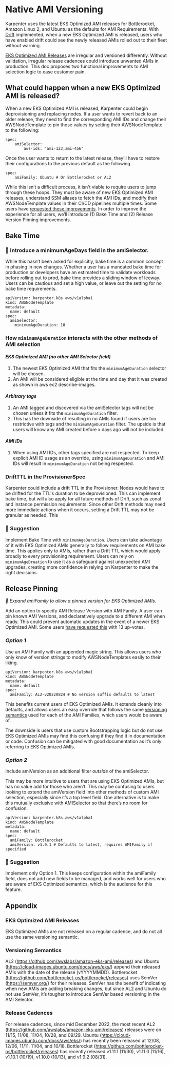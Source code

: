 # Native AMI Versioning

Karpenter uses the latest EKS Optimized AMI releases for Bottlerocket, Amazon Linux 2, and Ubuntu as the defaults for AMI Requirements. With [Drift](https://karpenter.sh/preview/concepts/deprovisioning/#drift) implemented, when a new EKS Optimized AMI is released, users who have enabled drift could see the newly released AMIs rolled out to their fleet without warning.

[EKS Optimized AMI Releases](#eks-optimized-ami-releases) are irregular and versioned differently. Without validation, irregular release cadences could introduce unwanted AMIs in production. This doc proposes two functional improvements to AMI selection logic to ease customer pain.

## What could happen when a new EKS Optimized AMI is released?

When a new EKS Optimized AMI is released, Karpenter could begin deprovisioning and replacing nodes. If a user wants to revert back to an older release, they need to find the corresponding AMI IDs and change their AWSNodeTemplate to pin those values by setting their AWSNodeTemplate to the following:

```
spec:
    amiSelector:
        aws-ids: "ami-123,ami-456"
```

Once the user wants to return to the latest release, they’ll have to restore their configurations to the previous default as the following.

```
spec:
    amiFamily: Ubuntu # Or Bottlerocket or AL2
```

While this isn’t a difficult process, it isn't viable to require users to jump through these hoops. They must be aware of new EKS Optimized AMI releases, understand SSM aliases to fetch the AMI IDs, and modify their AWSNodeTemplate values in their CI/CD pipelines multiple times. Some users have [requested these improvements](https://github.com/aws/karpenter/issues/1495). In order to improve the experience for all users, we’ll introduce (1) Bake Time and (2) Release Version Pinning improvements.

## Bake Time

### 🔑 Introduce a minimumAgeDays field in the amiSelector.

While this hasn’t been asked for explicitly, bake time is a common concept in phasing in new changes. Whether a user has a mandated bake time for production or developers have an estimated time to validate workloads before rolling out to prod, bake time provides a sliding window of leeway. Users can be cautious and set a high value, or leave out the setting for no bake time requirements.

```
apiVersion: karpenter.k8s.aws/v1alpha1
kind: AWSNodeTemplate
metadata:
  name: default
spec:
  amiSelector:
    minimumAgeDuration: 10
```

### How `minimumAgeDuration` interacts with the other methods of AMI selection

#### *EKS Optimized AMI (no other AMI Selector field)*

1. The newest EKS Optimized AMI that fits the `minimumAgeDuration` selector will be chosen.
2. An AMI will be considered eligible at the time and day that it was created as shown in aws ec2 describe-images.

#### *Arbitrary tags*

1. An AMI tagged and discovered via the amiSelector tags will not be chosen unless it fits the `minimumAgeDuration` filter.
2. This has the downside of resulting in no AMIs found if users are too restrictive with tags and the `minimumAgeDuration` filter. The upside is that users will know any AMI created before x days ago will not be included.

#### *AMI IDs*

1. When using AMI IDs, other tags specified are not respected. To keep explicit AMI ID usage as an override, using `minimumAgeDuration` and AMI IDs will result in `minimumAgeDuration` not being respected.

### DriftTTL in the ProvisionerSpec

Karpenter could include a drift TTL in the Provisioner. Nodes would have to be drifted for the TTL's duration to be deprovisioned. This can implement bake time, but will also apply for all future methods of Drift, such as zonal and instance permission requirements. Since other Drift methods may need more immediate actions when it occurs, setting a Drift TTL may not be granular as needed. This

### 🔑 Suggestion

Implement Bake Time with `minimumAgeDuration`. Users can take advantage of it with EKS Optimized AMIs generally to follow requirements on AMI bake time. This applies only to AMIs, rather than a Drift TTL which would apply broadly to every provisioning requirement. Users can rely on `minimumAgeDruation` to use it as a safeguard against unexpected AMI upgrades, creating more confidence in relying on Karpenter to make the right decisions.

## Release Pinning

*🔑 Expand amiFamily to allow a pinned version for EKS Optimized AMIs.*

Add an option to specify AMI Release Version with AMI Family. A user can pin known AMI Versions, and declaratively upgrade to a different AMI when ready. This could prevent automatic updates in the event of a newer EKS Optimized AMI. Some users [have requested this](https://github.com/aws/karpenter/issues/1495) with 13 up-votes.

### *Option 1*

Use an AMI Family with an appended magic string. This allows users who only know of version strings to modify AWSNodeTemplates easily to their liking.

```
apiVersion: karpenter.k8s.aws/v1alpha1
kind: AWSNodeTemplate
metadata:
  name: default
spec:
  amiFamily: AL2-v20220824 # No version suffix defaults to latest
```

This benefits current users of EKS Optimized AMIs. It extends cleanly into defaults, and allows users an easy override that follows the same [versioning semantics](#versioning-semantics) used for each of the AMI Families, which users would be aware of.

The downside is users that use custom Bootstrapping logic but do not use EKS Optimized AMIs may find this confusing if they find it in documentation or code. Confusion can be mitigated with good documentation as it’s only referring to EKS Optimized AMIs.

### *Option 2*

Include amiVersion as an additional filter *outside* of the amiSelector.

This may be more intuitive to users that are using EKS Optimized AMIs, but has no value add for those who aren’t. This may be confusing to users looking to extend the amiVersion field into other methods of custom AMI selection, especially since it’s a top level field. One alternative is to make this mutually exclusive with AMISelector so that there’s no room for confusion.

```
apiVersion: karpenter.k8s.aws/v1alpha1
kind: AWSNodeTemplate
metadata:
  name: default
spec:
  amiFamily: Bottlerocket
  amiVersion: v1.9.1 # Defaults to latest, requires AMIFamily if specified
```

### 🔑 Suggestion

Implement only Option 1. This keeps configuration within the amiFamily field, does not add new fields to be managed, and works well for users who are aware of EKS Optimized semantics, which is the audience for this feature.

## Appendix

### EKS Optimized AMI Releases

EKS Optimized AMIs are not released on a regular cadence, and do not all use the same versioning semantic.

### Versioning Semantics

AL2 (https://github.com/awslabs/amazon-eks-ami/releases) and Ubuntu (https://cloud-images.ubuntu.com/docs/aws/eks/) append their released AMIs with the date of the release (vYYYYMMDD). Bottlerocket (https://github.com/bottlerocket-os/bottlerocket/releases) uses SemVer (https://semver.org/) for their releases. SemVer has the benefit of indicating when new AMIs are adding breaking changes, but since AL2 and Ubuntu do not use SemVer, it’s tougher to introduce SemVer based versioning in the AMI Selector.

### Release Cadences

For release cadences, since mid December 2022, the most recent AL2 (https://github.com/awslabs/amazon-eks-ami/releases) releases were on 11/15, 11/08, 11/04, 10/28, and 09/29. Ubuntu (https://cloud-images.ubuntu.com/docs/aws/eks/) has recently been released at 12/08, 12/06, 11/11, 11/04, and 10/18. Bottlerocket (https://github.com/bottlerocket-os/bottlerocket/releases) has recently released v1.11.1 (11/30), v1.11.0 (11/16), v1.10.1 (10/19), v1.10.0 (10/13), and v1.9.2 (08/31).
